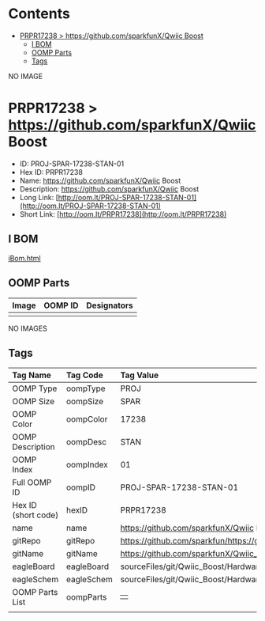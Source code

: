 



Contents
========

* [PRPR17238 > https://github.com/sparkfunX/Qwiic Boost](#prpr17238--httpsgithubcomsparkfunxqwiic-boost)
	* [I BOM](#i-bom)
	* [OOMP Parts](#oomp-parts)
	* [Tags](#tags)
  
NO IMAGE  
# PRPR17238 > https://github.com/sparkfunX/Qwiic Boost

- ID: PROJ-SPAR-17238-STAN-01
- Hex ID: PRPR17238
- Name: https://github.com/sparkfunX/Qwiic Boost
- Description: https://github.com/sparkfunX/Qwiic Boost
- Long Link: [http://oom.lt/PROJ-SPAR-17238-STAN-01](http://oom.lt/PROJ-SPAR-17238-STAN-01)
- Short Link: [http://oom.lt/PRPR17238](http://oom.lt/PRPR17238)

## I BOM
  
[iBom.html](https://htmlpreview.github.io/?https://github.com/oomlout/oomlout_OOMP_projects_V2/blob/main/PROJ/SPAR/17238/STAN/01/ibom.html)
## OOMP Parts
  

|Image|OOMP ID|Designators|
| :--- | :--- | :--- |
||||
  
NO IMAGES  
## Tags
  

|Tag Name|Tag Code|Tag Value|
| :--- | :--- | :--- |
|OOMP Type|oompType|PROJ|
|OOMP Size|oompSize|SPAR|
|OOMP Color|oompColor|17238|
|OOMP Description|oompDesc|STAN|
|OOMP Index|oompIndex|01|
|Full OOMP ID|oompID|PROJ-SPAR-17238-STAN-01|
|Hex ID (short code)|hexID|PRPR17238|
|name|name|https://github.com/sparkfunX/Qwiic Boost|
|gitRepo|gitRepo|https://github.com/sparkfun/https://github.com/sparkfunX/Qwiic_Boost|
|gitName|gitName|https://github.com/sparkfunX/Qwiic_Boost|
|eagleBoard|eagleBoard|sourceFiles/git/Qwiic_Boost/Hardware/Qwiic_Boost.brd|
|eagleSchem|eagleSchem|sourceFiles/git/Qwiic_Boost/Hardware/Qwiic_Boost.sch|
|OOMP Parts List|oompParts|<table><tr><td></td></tr></table>|
||||
